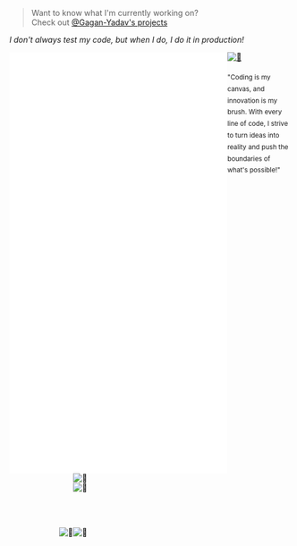 > Want to know what I'm currently working on?  
> Check out [@Gagan-Yadav's projects](https://github.com/Gagan-Yadav/)

*I don't always test my code, but when I do, I do it in production!*

[<img align="left" width="390" alt="🦑" src="https://raw.githubusercontent.com/Gagan-Yadav/SVG/main/svggeneral.svg">](#)
[<img align="right" width="390" alt="🦑" src="https://gist.githubusercontent.com/lowlighter/3c6eaedf50273adfb7a510822672f570/raw/medias.svg?p">](#)
[<img align="right" width="390" height="80" alt="🦑" src="https://gist.githubusercontent.com/lowlighter/3c6eaedf50273adfb7a510822672f570/raw/placeholder.svg">](#)
[<img align="right" width="390" alt="🦑" src="https://gist.githubusercontent.com/lowlighter/3c6eaedf50273adfb7a510822672f570/raw/achievements.svg">](#)

[<img width="100%" height="1" alt="🦑" src="https://gist.githubusercontent.com/lowlighter/3c6eaedf50273adfb7a510822672f570/raw/placeholder.svg">](#)

[<img align="right" alt="🦑" src="https://github.com/lowlighter/lowlighter/assets/22963968/f03a6539-5f5e-4e29-8cc5-8f2138660440">](#)

<sub>"Coding is my canvas, and innovation is my brush. With every line of code, I strive to turn ideas into reality and push the boundaries of what's possible!"</sub>
